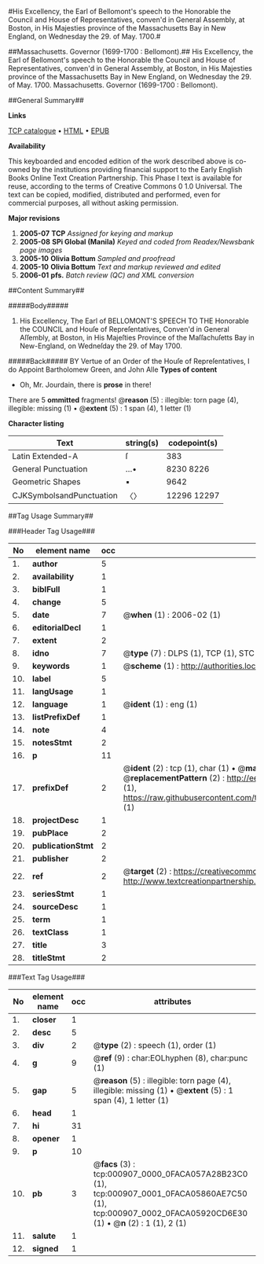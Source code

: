 #His Excellency, the Earl of Bellomont's speech to the Honorable the Council and House of Representatives, conven'd in General Assembly, at Boston, in His Majesties province of the Massachusetts Bay in New England, on Wednesday the 29. of May. 1700.#

##Massachusetts. Governor (1699-1700 : Bellomont).##
His Excellency, the Earl of Bellomont's speech to the Honorable the Council and House of Representatives, conven'd in General Assembly, at Boston, in His Majesties province of the Massachusetts Bay in New England, on Wednesday the 29. of May. 1700.
Massachusetts. Governor (1699-1700 : Bellomont).

##General Summary##

**Links**

[TCP catalogue](http://www.ota.ox.ac.uk/tcp/)  • 
[HTML](http://tei.it.ox.ac.uk/tcp/Texts-HTML/free/N00/N00753.html)  • 
[EPUB](http://tei.it.ox.ac.uk/tcp/Texts-EPUB/free/N00/N00753.epub)

**Availability**

This keyboarded and encoded edition of the
	       work described above is co-owned by the institutions
	       providing financial support to the Early English Books
	       Online Text Creation Partnership. This Phase I text is
	       available for reuse, according to the terms of Creative
	       Commons 0 1.0 Universal. The text can be copied,
	       modified, distributed and performed, even for
	       commercial purposes, all without asking permission.

**Major revisions**

1. __2005-07__ __TCP__ *Assigned for keying and markup*
1. __2005-08__ __SPi Global (Manila)__ *Keyed and coded from Readex/Newsbank page images*
1. __2005-10__ __Olivia Bottum__ *Sampled and proofread*
1. __2005-10__ __Olivia Bottum__ *Text and markup reviewed and edited*
1. __2006-01__ __pfs.__ *Batch review (QC) and XML conversion*

##Content Summary##

#####Body#####

1. His Excellency, The Earl of BELLOMONT'S SPEECH TO THE Honorable the COUNCIL and Houſe of Repreſentatives, Conven'd in General Aſſembly, at Boston, in His Majeſties Province of the Maſſachuſetts Bay in New-England, on Wedneſday the 29. of May 1700.

#####Back#####
BY Vertue of an Order of the Houſe of Repreſentatives, I do Appoint Bartholomew Green, and John Alle
**Types of content**

  * Oh, Mr. Jourdain, there is **prose** in there!

There are 5 **ommitted** fragments! 
 @__reason__ (5) : illegible: torn page (4), illegible: missing (1)  •  @__extent__ (5) : 1 span (4), 1 letter (1)

**Character listing**


|Text|string(s)|codepoint(s)|
|---|---|---|
|Latin Extended-A|ſ|383|
|General Punctuation|…•|8230 8226|
|Geometric Shapes|▪|9642|
|CJKSymbolsandPunctuation|〈〉|12296 12297|

##Tag Usage Summary##

###Header Tag Usage###

|No|element name|occ|attributes|
|---|---|---|---|
|1.|__author__|5||
|2.|__availability__|1||
|3.|__biblFull__|1||
|4.|__change__|5||
|5.|__date__|7| @__when__ (1) : 2006-02 (1)|
|6.|__editorialDecl__|1||
|7.|__extent__|2||
|8.|__idno__|7| @__type__ (7) : DLPS (1), TCP (1), STC (2), NOTIS (1), IMAGE-SET (1), EVANS-CITATION (1)|
|9.|__keywords__|1| @__scheme__ (1) : http://authorities.loc.gov/ (1)|
|10.|__label__|5||
|11.|__langUsage__|1||
|12.|__language__|1| @__ident__ (1) : eng (1)|
|13.|__listPrefixDef__|1||
|14.|__note__|4||
|15.|__notesStmt__|2||
|16.|__p__|11||
|17.|__prefixDef__|2| @__ident__ (2) : tcp (1), char (1)  •  @__matchPattern__ (2) : ([0-9\-]+):([0-9IVX]+) (1), (.+) (1)  •  @__replacementPattern__ (2) : http://eebo.chadwyck.com/downloadtiff?vid=$1&page=$2 (1), https://raw.githubusercontent.com/textcreationpartnership/Texts/master/tcpchars.xml#$1 (1)|
|18.|__projectDesc__|1||
|19.|__pubPlace__|2||
|20.|__publicationStmt__|2||
|21.|__publisher__|2||
|22.|__ref__|2| @__target__ (2) : https://creativecommons.org/publicdomain/zero/1.0/ (1), http://www.textcreationpartnership.org/docs/. (1)|
|23.|__seriesStmt__|1||
|24.|__sourceDesc__|1||
|25.|__term__|1||
|26.|__textClass__|1||
|27.|__title__|3||
|28.|__titleStmt__|2||


###Text Tag Usage###

|No|element name|occ|attributes|
|---|---|---|---|
|1.|__closer__|1||
|2.|__desc__|5||
|3.|__div__|2| @__type__ (2) : speech (1), order (1)|
|4.|__g__|9| @__ref__ (9) : char:EOLhyphen (8), char:punc (1)|
|5.|__gap__|5| @__reason__ (5) : illegible: torn page (4), illegible: missing (1)  •  @__extent__ (5) : 1 span (4), 1 letter (1)|
|6.|__head__|1||
|7.|__hi__|31||
|8.|__opener__|1||
|9.|__p__|10||
|10.|__pb__|3| @__facs__ (3) : tcp:000907_0000_0FACA057A28B23C0 (1), tcp:000907_0001_0FACA05860AE7C50 (1), tcp:000907_0002_0FACA05920CD6E30 (1)  •  @__n__ (2) : 1 (1), 2 (1)|
|11.|__salute__|1||
|12.|__signed__|1||

